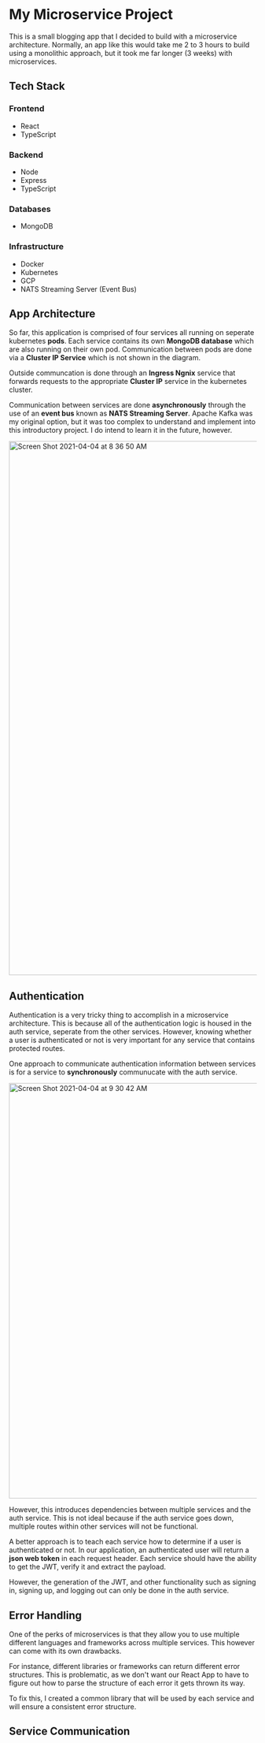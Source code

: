 # My Microservice Project

This is a small blogging app that I decided to build with a microservice architecture. Normally, an app like this would take me 2 to 3 hours to build using a monolithic approach, but it took me far longer (3 weeks) with microservices.

## Tech Stack

### Frontend
- React
- TypeScript

### Backend
- Node
- Express
- TypeScript

### Databases
- MongoDB

### Infrastructure
- Docker
- Kubernetes
- GCP
- NATS Streaming Server (Event Bus)

## App Architecture

So far, this application is comprised of four services all running on seperate kubernetes **pods**. Each service contains its own **MongoDB database** which are also running on their own pod. Communication between pods are done via a **Cluster IP Service** which is not shown in the diagram.

Outside communcation is done through an **Ingress Ngnix** service that forwards requests to the appropriate **Cluster IP** service in the kubernetes cluster.

Communication between services are done **asynchronously** through the use of an **event bus** known as **NATS Streaming Server**. Apache Kafka was my original option, but it was too complex to understand and implement into this introductory project. I do intend to learn it in the future, however. 

<img width="1084" alt="Screen Shot 2021-04-04 at 8 36 50 AM" src="https://user-images.githubusercontent.com/35265876/113508971-1c86fc80-9521-11eb-98c5-bc45151ac148.png">

## Authentication

Authentication is a very tricky thing to accomplish in a microservice architecture. This is because all of the authentication logic is housed in the auth service, seperate from the other services. However, knowing whether a user is authenticated or not is very important for any service that contains protected routes.

One approach to communicate authentication information between services is for a service to **synchronously** communucate with the auth service.

<img width="843" alt="Screen Shot 2021-04-04 at 9 30 42 AM" src="https://user-images.githubusercontent.com/35265876/113510346-72ab6e00-9528-11eb-9975-35c3245ed4d2.png">

However, this introduces dependencies between multiple services and the auth service. This is not ideal because if the auth service goes down, multiple routes within other services will not be functional. 

A better approach is to teach each service how to determine if a user is authenticated or not. In our application, an authenticated user will return a **json web token** in each request header. Each service should have the ability to get the JWT, verify it and extract the payload.

However, the generation of the JWT, and other functionality such as signing in, signing up, and logging out can only be done in the auth service.

## Error Handling

One of the perks of microservices is that they allow you to use multiple different languages and frameworks across multiple services. This however can come with its own drawbacks. 

For instance, different libraries or frameworks can return different error structures. This is problematic, as we don't want our React App to have to figure out how to parse the structure of each error it gets thrown its way.

To fix this, I created a common library that will be used by each service and will ensure a consistent error structure.

## Service Communication


